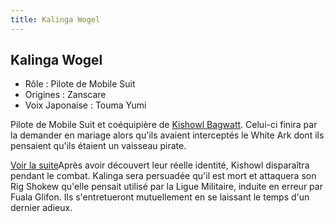 ```yaml
---
title: Kalinga Wogel
---
```


Kalinga Wogel
-------------



* Rôle : Pilote de Mobile Suit
* Origines : Zanscare
* Voix Japonaise : Touma Yumi


Pilote de Mobile Suit et coéquipière de [Kishowl Bagwatt](uc/victory-gundam/kishowl-bagwatt.html). Celui-ci finira par la demander en mariage alors qu'ils avaient interceptés le White Ark dont ils pensaient qu'ils étaient un vaisseau pirate.



[Voir la suite](javascript:spoiler();)Après avoir découvert leur réelle identité, Kishowl disparaîtra pendant le combat. Kalinga sera persuadée qu'il est mort et attaquera son Rig Shokew qu'elle pensait utilisé par la Ligue Militaire, induite en erreur par Fuala Glifon. Ils s'entretueront mutuellement en se laissant le temps d'un dernier adieux.


